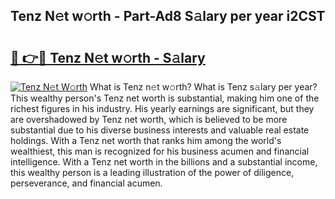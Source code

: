 ## Tenz N𝚎t w𝚘rth - Part-Ad8 S𝚊lary per year i2CST

# <h2><a href="http://gc26lf.nevu.top/?p=Tenz">🔗 👉🔴 Tenz N𝚎t w𝚘rth - S𝚊lary</a></h2>

[![Tenz N𝚎t W𝚘rth](https://i.imgur.com/Oavwk0R.jpeg)](http://gc26lf.nevu.top/?p=Tenz)
What is Tenz n𝚎t w𝚘rth? What is Tenz s𝚊lary per year?
This wealthy person's Tenz net worth is substantial, making him one of the richest figures in his industry. His yearly earnings are significant, but they are overshadowed by Tenz net worth, which is believed to be more substantial due to his diverse business interests and valuable real estate holdings. With a Tenz net worth that ranks him among the world's wealthiest, this man is recognized for his business acumen and financial intelligence. With a Tenz net worth in the billions and a substantial income, this wealthy person is a leading illustration of the power of diligence, perseverance, and financial acumen.
